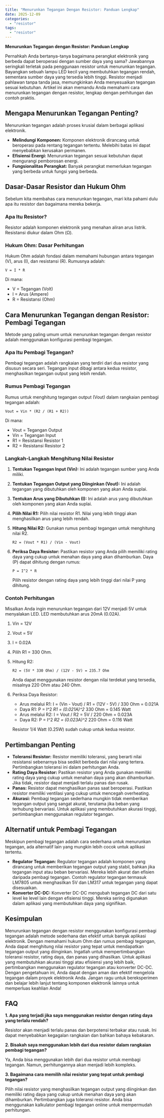 ```yaml
---
title: "Menurunkan Tegangan Dengan Resistor: Panduan Lengkap"
date: 2025-12-09
categories: 
  - "resistor"
tags: 
  - "resistor"
---
```


**Menurunkan Tegangan dengan Resistor: Panduan Lengkap**

Pernahkah Anda bertanya-tanya bagaimana perangkat elektronik yang berbeda dapat beroperasi dengan sumber daya yang sama? Jawabannya seringkali terletak pada penggunaan resistor untuk menurunkan tegangan. Bayangkan sebuah lampu LED kecil yang membutuhkan tegangan rendah, sementara sumber daya yang tersedia lebih tinggi. Resistor menjadi pahlawan tanpa tanda jasa, memungkinkan Anda menyesuaikan tegangan sesuai kebutuhan. Artikel ini akan memandu Anda memahami cara menurunkan tegangan dengan resistor, lengkap dengan perhitungan dan contoh praktis.

## Mengapa Menurunkan Tegangan Penting?

Menurunkan tegangan adalah proses krusial dalam berbagai aplikasi elektronik.

- **Melindungi Komponen:** Komponen elektronik dirancang untuk beroperasi pada rentang tegangan tertentu. Melebihi batas ini dapat menyebabkan kerusakan permanen.
- **Efisiensi Energi:** Menurunkan tegangan sesuai kebutuhan dapat mengurangi pemborosan energi.
- **Fungsionalitas Perangkat:** Banyak perangkat memerlukan tegangan yang berbeda untuk fungsi yang berbeda.

## Dasar-Dasar Resistor dan Hukum Ohm

Sebelum kita membahas cara menurunkan tegangan, mari kita pahami dulu apa itu resistor dan bagaimana mereka bekerja.

### Apa Itu Resistor?

Resistor adalah komponen elektronik yang menahan aliran arus listrik. Resistansi diukur dalam Ohm (Ω).

### Hukum Ohm: Dasar Perhitungan

Hukum Ohm adalah fondasi dalam memahami hubungan antara tegangan (V), arus (I), dan resistansi (R). Rumusnya adalah:

`V = I * R`

Di mana:

- V = Tegangan (Volt)
- I = Arus (Ampere)
- R = Resistansi (Ohm)

## Cara Menurunkan Tegangan dengan Resistor: Pembagi Tegangan

Metode yang paling umum untuk menurunkan tegangan dengan resistor adalah menggunakan konfigurasi pembagi tegangan.

### Apa Itu Pembagi Tegangan?

Pembagi tegangan adalah rangkaian yang terdiri dari dua resistor yang disusun secara seri. Tegangan input dibagi antara kedua resistor, menghasilkan tegangan output yang lebih rendah.

### Rumus Pembagi Tegangan

Rumus untuk menghitung tegangan output (Vout) dalam rangkaian pembagi tegangan adalah:

`Vout = Vin * (R2 / (R1 + R2))`

Di mana:

- Vout = Tegangan Output
- Vin = Tegangan Input
- R1 = Resistansi Resistor 1
- R2 = Resistansi Resistor 2

### Langkah-Langkah Menghitung Nilai Resistor

1. **Tentukan Tegangan Input (Vin):** Ini adalah tegangan sumber yang Anda miliki.
2. **Tentukan Tegangan Output yang Diinginkan (Vout):** Ini adalah tegangan yang dibutuhkan oleh komponen yang akan Anda suplai.
3. **Tentukan Arus yang Dibutuhkan (I):** Ini adalah arus yang dibutuhkan oleh komponen yang akan Anda suplai.
4. **Pilih Nilai R1:** Pilih nilai resistor R1. Nilai yang lebih tinggi akan menghasilkan arus yang lebih rendah.
5. **Hitung Nilai R2:** Gunakan rumus pembagi tegangan untuk menghitung nilai R2.
    
    `R2 = (Vout * R1) / (Vin - Vout)`
    
6. **Periksa Daya Resistor:** Pastikan resistor yang Anda pilih memiliki rating daya yang cukup untuk menahan daya yang akan dihamburkan. Daya (P) dapat dihitung dengan rumus:
    
    `P = I^2 * R`
    
    Pilih resistor dengan rating daya yang lebih tinggi dari nilai P yang dihitung.
    

### Contoh Perhitungan

Misalkan Anda ingin menurunkan tegangan dari 12V menjadi 5V untuk menyalakan LED. LED membutuhkan arus 20mA (0.02A).

1. Vin = 12V
2. Vout = 5V
3. I = 0.02A
4. Pilih R1 = 330 Ohm.
5. Hitung R2:
    
    `R2 = (5V * 330 Ohm) / (12V - 5V) = 235.7 Ohm`
    
    Anda dapat menggunakan resistor dengan nilai terdekat yang tersedia, misalnya 220 Ohm atau 240 Ohm.
    
6. Periksa Daya Resistor:
    
    - Arus melalui R1: I = (Vin - Vout) / R1 = (12V - 5V) / 330 Ohm = 0.021A
    - Daya R1: P = I^2 _R1 = (0.021A)^2_ 330 Ohm = 0.145 Watt
    - Arus melalui R2: I = Vout / R2 = 5V / 220 Ohm = 0.023A
    - Daya R2: P = I^2 _R2 = (0.023A)^2_ 220 Ohm = 0.116 Watt
    
    Resistor 1/4 Watt (0.25W) sudah cukup untuk kedua resistor.
    

## Pertimbangan Penting

- **Toleransi Resistor:** Resistor memiliki toleransi, yang berarti nilai resistansi sebenarnya bisa sedikit berbeda dari nilai yang tertera. Pertimbangkan toleransi ini dalam perhitungan Anda.
- **Rating Daya Resistor:** Pastikan resistor yang Anda gunakan memiliki rating daya yang cukup untuk menahan daya yang akan dihamburkan. Jika tidak, resistor dapat menjadi terlalu panas dan rusak.
- **Panas:** Resistor dapat menghasilkan panas saat beroperasi. Pastikan resistor memiliki ventilasi yang cukup untuk mencegah overheating.
- **Akurasi:** Pembagi tegangan sederhana mungkin tidak memberikan tegangan output yang sangat akurat, terutama jika beban yang terhubung bervariasi. Untuk aplikasi yang membutuhkan akurasi tinggi, pertimbangkan menggunakan regulator tegangan.

## Alternatif untuk Pembagi Tegangan

Meskipun pembagi tegangan adalah cara sederhana untuk menurunkan tegangan, ada alternatif lain yang mungkin lebih cocok untuk aplikasi tertentu.

- **Regulator Tegangan:** Regulator tegangan adalah komponen yang dirancang untuk memberikan tegangan output yang stabil, bahkan jika tegangan input atau beban bervariasi. Mereka lebih akurat dan efisien daripada pembagi tegangan. Contoh regulator tegangan termasuk LM7805 untuk menghasilkan 5V dan LM317 untuk tegangan yang dapat disesuaikan.
- **Konverter DC-DC:** Konverter DC-DC mengubah tegangan DC dari satu level ke level lain dengan efisiensi tinggi. Mereka sering digunakan dalam aplikasi yang membutuhkan daya yang signifikan.

## Kesimpulan

Menurunkan tegangan dengan resistor menggunakan konfigurasi pembagi tegangan adalah metode sederhana dan efektif untuk banyak aplikasi elektronik. Dengan memahami hukum Ohm dan rumus pembagi tegangan, Anda dapat menghitung nilai resistor yang tepat untuk mendapatkan tegangan output yang diinginkan. Ingatlah untuk mempertimbangkan toleransi resistor, rating daya, dan panas yang dihasilkan. Untuk aplikasi yang membutuhkan akurasi tinggi atau efisiensi yang lebih baik, pertimbangkan menggunakan regulator tegangan atau konverter DC-DC. Dengan pengetahuan ini, Anda dapat dengan aman dan efektif mengelola tegangan dalam proyek elektronik Anda. Jangan ragu untuk bereksperimen dan belajar lebih lanjut tentang komponen elektronik lainnya untuk memperluas keahlian Anda!

## FAQ

**1\. Apa yang terjadi jika saya menggunakan resistor dengan rating daya yang terlalu rendah?**

Resistor akan menjadi terlalu panas dan berpotensi terbakar atau rusak. Ini dapat menyebabkan kegagalan rangkaian dan bahkan bahaya kebakaran.

**2\. Bisakah saya menggunakan lebih dari dua resistor dalam rangkaian pembagi tegangan?**

Ya, Anda bisa menggunakan lebih dari dua resistor untuk membagi tegangan. Namun, perhitungannya akan menjadi lebih kompleks.

**3\. Bagaimana cara memilih nilai resistor yang tepat untuk pembagi tegangan?**

Pilih nilai resistor yang menghasilkan tegangan output yang diinginkan dan memiliki rating daya yang cukup untuk menahan daya yang akan dihamburkan. Pertimbangkan juga toleransi resistor. Anda bisa menggunakan kalkulator pembagi tegangan online untuk mempermudah perhitungan.
